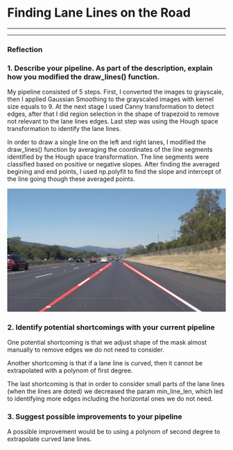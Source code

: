 # **Finding Lane Lines on the Road** 

---


[//]: # (Image References)

[image1]: ./test_images_output/solidWhiteRight.jpg "Lane lines"

---

### Reflection

### 1. Describe your pipeline. As part of the description, explain how you modified the draw_lines() function.

My pipeline consisted of 5 steps. First, I converted the images to grayscale, then I applied Gaussian Smoothing to the grayscaled images with kernel size equals to 9. At the next stage I used Canny transformation to detect edges, after that I did region selection in the shape of trapezoid to remove not relevant to the lane lines edges. Last step was using the Hough space transformation to identify the lane lines.  

In order to draw a single line on the left and right lanes, I modified the draw_lines() function by averaging the coordinates of the line segments identified by the Hough space transformation. The line segments were classified based on positive or negative slopes. After finding the averaged begining and end points, I used np.polyfit to find the slope and intercept of the line going though these averaged points.   


![alt text][image1]


### 2. Identify potential shortcomings with your current pipeline


One potential shortcoming is that we adjust shape of the mask almost manually to remove edges we do not need to consider.

Another shortcoming is that if a lane line is curved, then it cannot be extrapolated with a polynom of first degree.

The last shortcoming is that in order to consider small parts of the lane lines (when the lines are doted) we decreased the param min_line_len, which led to identifying more edges including the horizontal ones we do not need.

### 3. Suggest possible improvements to your pipeline

A possible improvement would be to using a polynom of second degree to extrapolate curved lane lines. 
